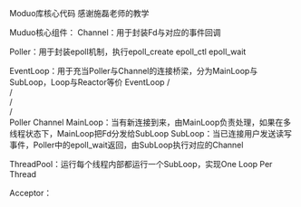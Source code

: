 Moduo库核心代码
感谢施磊老师的教学

Muduo核心组件：
Channel：用于封装Fd与对应的事件回调

Poller：用于封装epoll机制，执行epoll_create epoll_ctl epoll_wait

EventLoop：用于充当Poller与Channel的连接桥梁，分为MainLoop与SubLoop，Loop与Reactor等价
                            EventLoop
                           /         \
                          /           \
                         /             \
                        /               \
                    Poller              Channel
    MainLoop：当有新连接到来，由MainLoop负责处理，如果在多线程状态下，MainLoop把Fd分发给SubLoop
    SubLoop：当已连接用户发送读写事件，Poller中的epoll_wait返回，由SubLoop执行对应的Channel

ThreadPool：运行每个线程内部都运行一个SubLoop，实现One Loop Per Thread

Acceptor：
